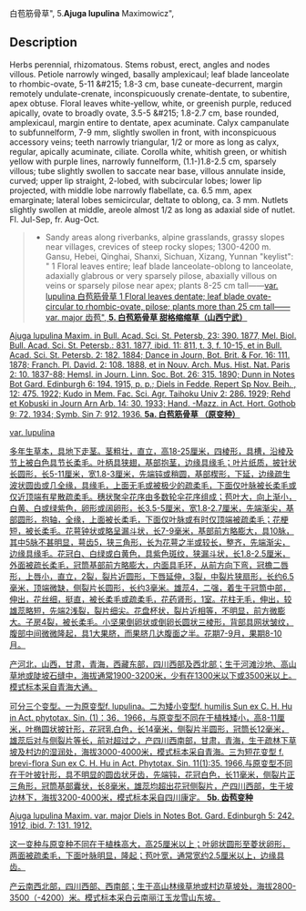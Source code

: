 白苞筋骨草",
5.**Ajuga lupulina** Maximowicz",

## Description
Herbs perennial, rhizomatous. Stems robust, erect, angles and nodes villous. Petiole narrowly winged, basally amplexicaul; leaf blade lanceolate to rhombic-ovate, 5-11 &amp;#215; 1.8-3 cm, base cuneate-decurrent, margin remotely undulate-crenate, inconspicuously crenate-dentate, to subentire, apex obtuse. Floral leaves white-yellow, white, or greenish purple, reduced apically, ovate to broadly ovate, 3.5-5 &amp;#215; 1.8-2.7 cm, base rounded, amplexicaul, margin entire to dentate, apex acuminate. Calyx campanulate to subfunnelform, 7-9 mm, slightly swollen in front, with inconspicuous accessory veins; teeth narrowly triangular, 1/2 or more as long as calyx, regular, apically acuminate, ciliate. Corolla white, whitish green, or whitish yellow with purple lines, narrowly funnelform, (1.1-)1.8-2.5 cm, sparsely villous; tube slightly swollen to saccate near base, villous annulate inside, curved; upper lip straight, 2-lobed, with subcircular lobes; lower lip projected, with middle lobe narrowly flabellate, ca. 6.5 mm, apex emarginate; lateral lobes semicircular, deltate to oblong, ca. 3 mm. Nutlets slightly swollen at middle, areole almost 1/2 as long as adaxial side of nutlet. Fl. Jul-Sep, fr. Aug-Oct.

> * Sandy areas along riverbanks, alpine grasslands, grassy slopes near villages, crevices of steep rocky slopes; 1300-4200 m. Gansu, Hebei, Qinghai, Shanxi, Sichuan, Xizang, Yunnan
  "keylist": "
1 Floral leaves entire; leaf blade lanceolate-oblong  to lanceolate, adaxially glabrous or very sparsely  pilose, abaxially villous on veins or sparsely  pilose near apex; plants 8-25 cm tall——<a href='/info/Ajuga lupulina var. lupulina?t=foc'>var. lupulina 白苞筋骨草
1 Floral leaves dentate; leaf blade ovate-circular to rhombic-ovate, pilose; plants more than 25 cm tall——<a href='/info/Ajuga lupulina var. major?t=foc'>var. major 齿苞",
**5. 白苞筋骨草 甜格缩缩草（山西宁武）**

Ajuga lupulina Maxim. in Bull. Acad. Sci. St. Petersb, 23: 390. 1877, Mel. Biol. Bull. Acad. Sci. St. Petersb.: 831. 1877, ibid. 11: 811, t. 3, f. 10-15, et in Bull. Acad. Sci. St. Petersb. 2: 182. 1884; Dance in Journ, Bot. Brit. & For. 16: 111. 1878; Franch. Pl. David. 2: 108. 1888, et in Nouv. Arch. Mus. Hist. Nat. Paris 2: 10. 1837-88; Hemsl. in Journ. Linn. Soc. Bot. 26: 315. 1890; Dunn in Notes Bot Gard. Edinburgh 6: 194. 1915, p. p.; Diels in Fedde, Repert Sp Nov. Beih. , 12: 475. 1922; Kudo in Mem. Fac. Sci. Agr. Taihoku Univ 2: 286. 1929; Rehd et Kobuski in Journ Arn Arb. 14: 30. 1933; Hand. -Mazz. in Act. Hort. Gothob 9: 72. 1934; Symb. Sin 7: 912. 1936.
**5a. 白苞筋骨草 （原变种）**

var. lupulina

多年生草本，具地下走茎。茎粗壮，直立，高18-25厘米，四棱形，具槽，沿棱及节上被白色具节长柔毛。叶柄具狭翅，基部抱茎，边缘具缘毛；叶片纸质，披针状长圆形，长5-11厘米，宽1.8-3厘米，先端钝或稍圆，基部楔形，下延，边缘疏生波状圆齿或几全缘，具缘毛，上面无毛或被极少的疏柔毛，下面仅叶脉被长柔毛或仅近顶端有星散疏柔毛。穗状聚伞花序由多数轮伞花序组成；苞叶大，向上渐小，白黄、白或绿紫色，卵形或阔卵形，长3.5-5厘米，宽1.8-2.7厘米，先端渐尖，基部圆形，抱轴，全缘，上面被长柔毛，下面仅叶脉或有时仅顶端被疏柔毛；花梗短，被长柔毛。花萼钟状或略呈漏斗状，长7-9毫米，基部前方略膨大，具10脉，其中5脉不甚明显，萼齿5，狭三角形，长为花萼之半或较长，整齐，先端渐尖，边缘具缘毛。花冠白、白绿或白黄色，具紫色斑纹，狭漏斗状，长1.8-2.5厘米，外面被疏长柔毛，冠筒基部前方略膨大，内面具毛环，从前方向下弯，冠檐二唇形，上唇小，直立，2裂，裂片近圆形，下唇延伸，3裂，中裂片狭扇形，长约6.5毫米，顶端微缺，侧裂片长圆形，长约3毫米。雄蕊4，二强，着生于冠筒中部，伸出，花丝细，挺直，被长柔毛或疏柔毛，花药肾形，1室。花柱无毛，伸出，较雄蕊略短，先端2浅裂，裂片细尖。花盘杯状，裂片近相等，不明显，前方微膨大。子房4裂，被长柔毛。小坚果倒卵状或倒卵长圆状三棱形，背部具网状皱纹，腹部中间微微隆起，具1大果脐，而果脐几达腹面之半。花期7-9月，果期8-10月。

产河北，山西，甘肃，青海，西藏东部，四川西部及西北部；生于河滩沙地、高山草地或陡坡石缝中，海拔通常1900-3200米，少有在1300米以下或3500米以上。模式标本采自青海大通。

可分三个变型。一为原变型f. lupulina。二为矮小变型f. humilis Sun ex C. H. Hu in Act. phytotax. Sin. (1)：36．1966，与原变型不同在于植株矮小，高8-11厘米，叶椭圆状披针形，花冠乳白色，长14毫米，侧裂片半圆形，冠筒长12毫米，雄蕊后对与侧裂片等长，前对超过之，产四川西南部，甘肃，青海，生于疏林下草坡及村边的湿润处，海拔3000-4000米，模式标本采自青海。三为短花变型 f. brevi-flora Sun ex C. H. Hu in Act. Phytotax. Sin. 11(1):35. 1966,与原变型不同在于叶披针形，具不明显的圆齿状牙齿，先端钝，花冠白色，长11毫米，侧裂片正三角形，冠筒基部囊状，长8毫米，雄蕊均超出花冠侧裂片，产四川西部，生于坡边林下，海拔3200-4000米，模式标本采自四川康定。
**5b. 齿苞变种**

Ajuga lupulina Maxim. var. major Diels in Notes Bot. Gard. Edinburgh 5: 242. 1912, ibid. 7: 131. 1912.

这一变种与原变种不同在于植株高大，高25厘米以上；叶卵状圆形至菱状卵形，两面被疏柔毛，下面叶脉明显，隆起；苞叶宽，通常宽约2.5厘米以上，边缘具齿。

产云南西北部，四川西部、西南部；生于高山林缘草地或村边草坡处，海拔2800-3500（-4200）米。模式标本采白云南丽江玉龙雪山东坡。
